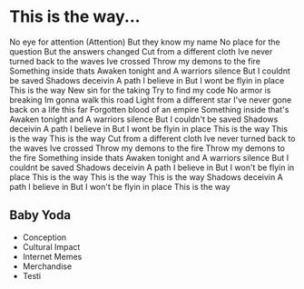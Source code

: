 # This is the way...
No eye for attention (Attention) But they know my name No place for the question But the answers changed Cut from a different cloth Ive never turned back to the waves Ive crossed
Throw my demons to the fire
Something inside thats
Awaken tonight and
A warriors silence
But I couldnt be saved
Shadows deceivin
A path I believe in
But I wont be flyin in place
This is the way
New sin for the taking 
Try to find my code 
No armor is breaking
Im gonna walk this road
Light from a different star
I've never gone back on a life this far
Forgotten blood of an empire 
Something inside that's
Awaken tonight and
A warriors silence
But I couldn't be saved
Shadows deceivin
A path I believe in
But I wont be flyin in place
This is the way
This is the way
This is the way
Cut from a different cloth
Ive never turned back to the waves Ive crossed
Throw my demons to the fire
Throw my demons to the fire
Something inside thats
Awaken tonight and
A warriors silence
But I couldnt be saved 
Shadows deceivin
A path I believe in
But I won't be flyin in place
This is the way
This is the way
This is the way
Shadows deceivin
A path I believe in
But I won't be flyin in place
This is the way

## Baby Yoda
* Conception
* Cultural Impact
* Internet Memes
* Merchandise
* Testi

